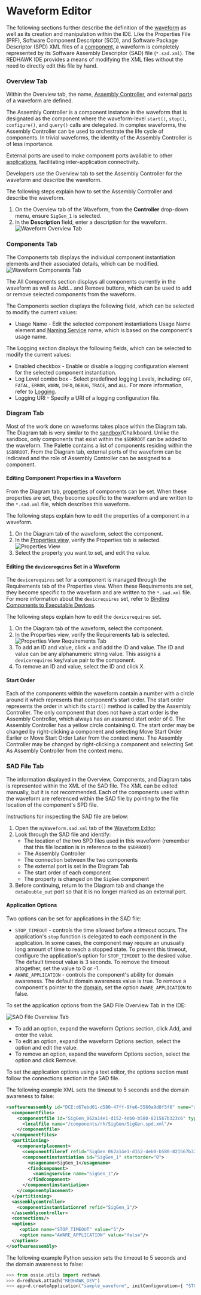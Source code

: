 # Waveform Editor

The following sections further describe the definition of the <abbr title="See Glossary.">waveform</abbr> as well as its creation and manipulation within the IDE. Like the Properties File (PRF), Software Component Descriptor (SCD), and Software Package Descriptor (SPD) XML files of a <abbr title="See Glossary.">component</abbr>, a waveform is completely represented by its Software Assembly Descriptor (SAD) file (`*.sad.xml`). The REDHAWK IDE provides a means of modifying the XML files without the need to directly edit this file by hand.

### Overview Tab

Within the Overview tab, the name, <abbr title="See Glossary.">Assembly Controller</abbr>, and external <abbr title="See Glossary.">ports</abbr> of a waveform are defined.

The Assembly Controller is a component instance in the waveform that is designated as the component where the waveform-level `start()`, `stop()`, `configure()`, and `query()` calls are delegated. In complex waveforms, the Assembly Controller can be used to orchestrate the life cycle of components. In trivial waveforms, the identity of the Assembly Controller is of less importance.

External ports are used to make component ports available to other <abbr title="See Glossary.">applications</abbr>, facilitating inter-application connectivity.

Developers use the Overview tab to set the Assembly Controller for the waveform and describe the waveform.

The following steps explain how to set the Assembly Controller and describe the waveform.

1.  On the Overview tab of the Waveform, from the **Controller** drop-down menu, ensure `SigGen_1` is selected.
2.  In the **Description** field, enter a description for the waveform.
![Waveform Overview Tab](images/REDHAWK_Waveform_Overview_Tab.png)

### Components Tab

The Components tab displays the individual component instantiation elements and their associated details, which can be modified.
![Waveform Components Tab](images/Components_Tab.png)

The All Components section displays all components currently in the waveform as well as Add... and Remove buttons, which can be used to add or remove selected components from the waveform.

The Components section displays the following field, which can be selected to modify the current values:

  - Usage Name - Edit the selected component instantiations Usage Name element and <abbr title="See Glossary.">Naming Service</abbr> name, which is based on the component's usage name.

The Logging section displays the following fields, which can be selected to modify the current values:

  - Enabled checkbox - Enable or disable a logging configuration element for the selected component instantiation.
  - Log Level combo box - Select predefined logging Levels, including: `OFF`, `FATAL`, `ERROR`, `WARN`, `INFO`, `DEBUG`, `TRACE`, and `ALL`. For more information, refer to [Logging](../logging/_index.html).
  - Logging URI - Specify a URI of a logging configuration file.

### Diagram Tab

Most of the work done on waveforms takes place within the Diagram tab. The Diagram tab is very similar to the <abbr title="See Glossary.">sandbox</abbr>/Chalkboard. Unlike the sandbox, only components that exist within the `$SDRROOT` can be added to the waveform. The Palette contains a list of components residing within the `$SDRROOT`. From the Diagram tab, external ports of the waveform can be indicated and the role of Assembly Controller can be assigned to a component.

#### Editing Component Properties in a Waveform

From the Diagram tab, <abbr title="See Glossary.">properties</abbr> of components can be set. When these properties are set, they become specific to the waveform and are written to the `*.sad.xml` file, which describes this waveform.

The following steps explain how to edit the properties of a component in a waveform.

1.  On the Diagram tab of the waveform, select the component.
2.  In the <abbr title="See Glossary.">Properties view</abbr>, verify the Properties tab is selected.
![Properties View](images/properties.png)
3.  Select the property you want to set, and edit the value.

#### Editing the `devicerequires` Set in a Waveform

The `devicerequires` set for a component is managed through the Requirements tab of the Properties view. When these Requirements are set, they become specific to the waveform and are written to the `*.sad.xml` file. For more information about the `devicrequires` set, refer to [Binding Components to Executable Devices](../waveforms/deployment-resources.html#binding-components-to-executable-devices).

The following steps explain how to edit the `devicerequires` set.

1.  On the Diagram tab of the waveform, select the component.
2.  In the Properties view, verify the Requirements tab is selected.
![ Properties View Requirements Tab](images/requirementstab.png)
3.  To add an ID and value, click + and add the ID and value. The ID and value can be any alphanumeric string value. This assigns a `devicerequires` key/value pair to the component.
4.  To remove an ID and value, select the ID and click X.

#### Start Order

Each of the components within the waveform contain a number with a circle around it which represents that component's start order. The start order represents the order in which its `start()` method is called by the Assembly Controller. The only component that does not have a start order is the Assembly Controller, which always has an assumed start order of 0. The Assembly Controller has a yellow circle containing 0. The start order may be changed by right-clicking a component and selecting Move Start Order Earlier or Move Start Order Later from the context menu. The Assembly Controller may be changed by right-clicking a component and selecting Set As Assembly Controller from the context menu.

### SAD File Tab

The information displayed in the Overview, Components, and Diagram tabs is represented within the XML of the SAD file. The XML can be edited manually, but it is not recommended. Each of the components used within the waveform are referenced within the SAD file by pointing to the file location of the component's SPD file.

Instructions for inspecting the SAD file are below:

1.  Open the `myWaveform.sad.xml` tab of the <abbr title="See Glossary.">Waveform Editor</abbr>.
2.  Look through the SAD file and identify:
    -  The location of the two SPD files used in this waveform (remember that this file location is in reference to the `$SDRROOT`)
    -  The Assembly Controller
    -  The connection between the two components
    -  The external port is set in the Diagram Tab
    -  The start order of each component
    -  The property is changed on the `SigGen` component
3.  Before continuing, return to the Diagram tab and change the `dataDouble_out` port so that it is no longer marked as an external port.

#### Application Options

Two options can be set for applications in the SAD file:

  - `STOP_TIMEOUT` - controls the time allowed before a timeout occurs. The application's `stop` function is delegated to each component in the application. In some cases, the component may require an unusually long amount of time to reach a stopped state. To prevent this timeout, configure the application's option for `STOP_TIMEOUT` to the desired value. The default timeout value is 3 seconds. To remove the timeout altogether, set the value to 0 or -1.
  - `AWARE_APPLICATION` - controls the component's ability for domain awareness. The default domain awareness value is true. To remove a component's pointer to the <abbr title="See Glossary.">domain</abbr>, set the option `AWARE_APPLICATION` to false.

To set the application options from the SAD File Overview Tab in the IDE:

![SAD File Overview Tab](images/sad_options.png)

  - To add an option, expand the waveform Options section, click Add, and enter the value.
  - To edit an option, expand the waveform Options section, select the option and edit the value.
  - To remove an option, expand the waveform Options section, select the option and click Remove.

To set the application options using a text editor, the options section must follow the connections section in the SAD file.

The following example XML sets the timeout to 5 seconds and the domain awareness to false:

```xml
<softwareassembly id="DCE:d67ebd01-d580-47ff-9fe6-5560a9d8f5f8" name="sample_waveform">
  <componentfiles>
    <componentfile id="SigGen_062a14e1-d152-4eb0-b580-821567b323c6" type="SPD">
      <localfile name="/components/rh/SigGen/SigGen.spd.xml"/>
    </componentfile>
  </componentfiles>
  <partitioning>
    <componentplacement>
      <componentfileref refid="SigGen_062a14e1-d152-4eb0-b580-821567b323c6"/>
      <componentinstantiation id="SigGen_1" startorder="0">
        <usagename>SigGen_1</usagename>
        <findcomponent>
          <namingservice name="SigGen_1"/>
        </findcomponent>
      </componentinstantiation>
    </componentplacement>
  </partitioning>
  <assemblycontroller>
    <componentinstantiationref refid="SigGen_1"/>
  </assemblycontroller>
  <connections/>
  <options>
     <option name="STOP_TIMEOUT" value="5"/>
     <option name="AWARE_APPLICATION" value="false"/>
  </options>
</softwareassembly>
```

The following example Python session sets the timeout to 5 seconds and the domain awareness to false:

```python
>>> from ossie.utils import redhawk
>>> d=redhawk.attach("REDHAWK_DEV")
>>> app=d.createApplication("sample_waveform", initConfiguration={ "STOP_TIMEOUT" : "5" ,  "AWARE_APPLICATION" : "false" } )
```
